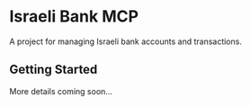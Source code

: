 # Israeli Bank MCP

A project for managing Israeli bank accounts and transactions.

## Getting Started

More details coming soon... 